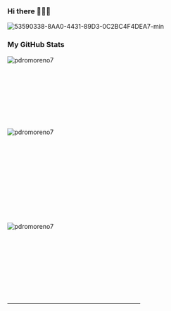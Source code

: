 ### Hi there 👋👨‍💻
![53590338-8AA0-4431-89D3-0C2BC4F4DEA7-min](https://github.com/pdromoreno7/pdromoreno7/assets/72107810/77815fe2-6c15-44b1-b0af-f01aa9f389c9)
<h3>My GitHub Stats</h3>

<p><img align="left" src="https://github-readme-stats.vercel.app/api/top-langs?username=pdromoreno7&show_icons=true&theme=dark&locale=en&layout=compact" alt="pdromoreno7" /></p>
<br>

<br><br><br><br><br><br><br>
<p>&nbsp;<img align="left" src="https://github-readme-stats.vercel.app/api?username=pdromoreno7&show_icons=true&theme=dark&locale=en" alt="pdromoreno7" /></p>
<br><br><br><br><br><br><br><br><br><br>

<p><img align="left" src="https://github-readme-streak-stats.herokuapp.com/?user=pdromoreno7&theme=dark" alt="pdromoreno7" /></p>
<br><br><br><br><br><br><br><br><br><br>
<hr width="60%" >





<!--
**pdromoreno7/pdromoreno7** is a ✨ _special_ ✨ repository because its `README.md` (this file) appears on your GitHub profile.

Here are some ideas to get you started:

- 🔭 I’m currently working on ...
- 🌱 I’m currently learning ...
- 👯 I’m looking to collaborate on ...
- 🤔 I’m looking for help with ...
- 💬 Ask me about ...
- 📫 How to reach me: ...
- 😄 Pronouns: ...
- ⚡ Fun fact: ...
-->

